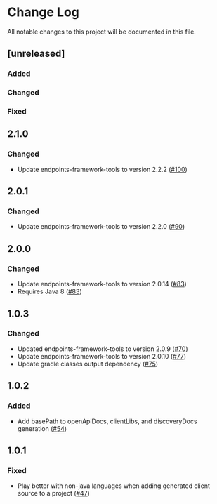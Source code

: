 # Change Log
All notable changes to this project will be documented in this file.
## [unreleased]

### Added

### Changed

### Fixed

## 2.1.0

### Changed
- Update endpoints-framework-tools to version 2.2.2 ([#100](https://github.com/GoogleCloudPlatform/endpoints-framework-gradle-plugin/pull/100))

## 2.0.1
### Changed
- Update endpoints-framework-tools to version 2.2.0 ([#90](https://github.com/GoogleCloudPlatform/endpoints-framework-gradle-plugin/pull/90))

## 2.0.0
### Changed
- Update endpoints-framework-tools to version 2.0.14 ([#83](https://github.com/GoogleCloudPlatform/endpoints-framework-gradle-plugin/pull/83))
- Requires Java 8 ([#83](https://github.com/GoogleCloudPlatform/endpoints-framework-gradle-plugin/pull/83))


## 1.0.3
### Changed
- Updated endpoints-framework-tools to version 2.0.9 ([#70](https://github.com/GoogleCloudPlatform/endpoints-framework-maven-plugin/pull/70))
- Update endpoints-framework-tools to version 2.0.10 ([#77](https://github.com/GoogleCloudPlatform/endpoints-framework-gradle-plugin/pull/79))
- Update gradle classes output dependency ([#75](https://github.com/GoogleCloudPlatform/endpoints-framework-gradle-plugin/issues/75))

## 1.0.2
### Added
- Add basePath to openApiDocs, clientLibs, and discoveryDocs generation ([#54](https://github.com/GoogleCloudPlatform/endpoints-framework-gradle-plugin/issues/54))

## 1.0.1
### Fixed
- Play better with non-java languages when adding generated client source to a project ([#47](https://github.com/GoogleCloudPlatform/endpoints-framework-gradle-plugin/issues/47))
